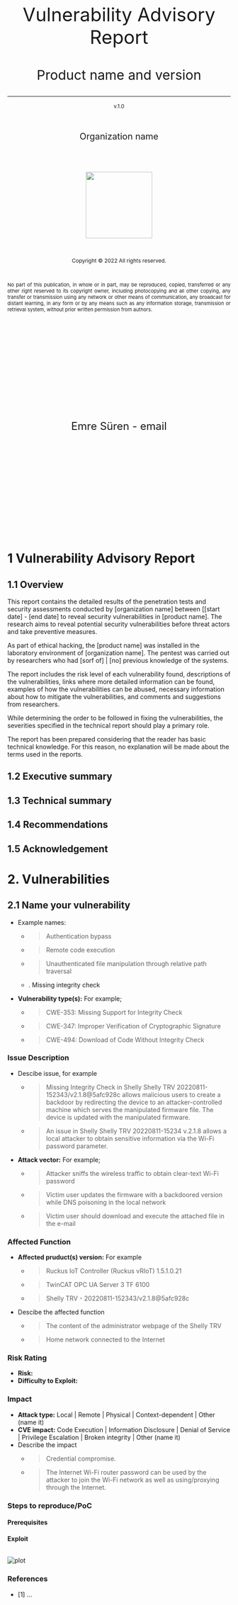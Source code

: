 <style>
    @media print {
    footer {page-break-after: always;}
    }
</style>

<!-- <img src="header.jpg"> -->

<p style="text-align: center; font-size:42px">
    Vulnerability Advisory Report
</p>
<p style="text-align: center; font-size:30px">
    Product name and version
</p>
<hr>
<p style="text-align: center; font-size:12px">
    v.1.0
</p>
</br>
<p style="text-align: center; font-size:20px">
    Organization name
</p>
</br></br>
<p style="text-align: center;">
    <img src="Images/logo.png" width="150" height="150">
</p>
</br>
<p style="text-align: center; font-size:12px">
    Copyright © 2022 All rights reserved.
</p>
</br>
<p style="text-align: justify; font-size:11px">
No part of this publication, in whole or in part, may be reproduced, copied, transferred or any other right reserved to its copyright owner, including photocopying and all other copying, any transfer or transmission using any network or other means of communication, any broadcast for distant learning, in any form or by any means such as any information storage, transmission or retrieval system, without prior written permission from authors.
</p>

<footer>
</footer>

</br></br></br></br></br></br></br></br></br></br></br></br>
<p style="text-align: center; font-size:24px">
    Emre Süren - email
</p>
</br></br></br></br></br></br></br></br></br></br></br></br>

# 1 Vulnerability Advisory Report

## 1.1 Overview

This report contains the detailed results of the penetration tests and security assessments conducted by [organization name] between [[start date] - [end date] to reveal security vulnerabilities in [product name].
The research aims to reveal potential security vulnerabilities before threat actors and take preventive measures.

As part of ethical hacking, the [product name] was installed in the laboratory environment of [organization name].
The pentest was carried out by researchers who had [sorf of] | [no] previous knowledge of the systems. 

The report includes the risk level of each vulnerability found, descriptions of the vulnerabilities, links where more detailed information can be found, examples of how the vulnerabilities can be abused, necessary information about how to mitigate the vulnerabilities, and comments and suggestions from researchers.

While determining the order to be followed in fixing the vulnerabilities, the severities specified in the technical report should play a primary role.

The report has been prepared considering that the reader has basic technical knowledge. 
For this reason, no explanation will be made about the terms used in the reports.

## 1.2 Executive summary

## 1.3 Technical summary

## 1.4 Recommendations

## 1.5 Acknowledgement
 
# 2. Vulnerabilities

## 2.1 Name your vulnerability

- Example names:
  - > Authentication bypass
  - > Remote code execution
  - > Unauthenticated file manipulation through relative path traversal
  - . Missing integrity check 

- **Vulnerability type(s):** For example;
  - > CWE-353: Missing Support for Integrity Check
  - > CWE-347: Improper Verification of Cryptographic Signature
  - > CWE-494: Download of Code Without Integrity Check

### Issue Description

- Descibe issue, for example
  - > Missing Integrity Check in Shelly Shelly TRV 20220811-152343/v2.1.8@5afc928c allows malicious users to create a backdoor by redirecting the device to an attacker-controlled machine which serves the manipulated firmware file. The device is updated with the manipulated firmware. 
  - > An issue in Shelly Shelly TRV 20220811-15234 v.2.1.8 allows a local attacker to obtain sensitive information via the Wi-Fi password parameter.

- **Attack vector:** For example;
  - > Attacker sniffs the wireless traffic to obtain clear-text Wi-Fi password
  - > Victim user updates the firmware with a backdoored version while DNS poisoning in the local network
  - > Victim user should download and execute the attached file in the e-mail 

### Affected Function

- **Affected pruduct(s) version:** For example
  - > Ruckus IoT Controller (Ruckus vRIoT) 1.5.1.0.21
  - > TwinCAT OPC UA Server 3 TF 6100
  - > Shelly TRV - 20220811-152343/v2.1.8@5afc928c

- Descibe the affected function
  - > The content of the administrator webpage of the Shelly TRV
  - > Home network connected to the Internet

### Risk Rating

- **Risk:**
- **Difficulty to Exploit:**

### Impact

- **Attack type:** Local | Remote | Physical | Context-dependent | Other (name it)
- **CVE impact:** Code Execution | Information Disclosure | Denial of Service | Privilege Escalation | Broken integrity | Other (name it)
- Describe the impact
  - > Credential compromise.
  - > The Internet Wi-Fi router password can be used by the attacker to join the Wi-Fi network as well as
using/proxying through the Internet.

### Steps to reproduce/PoC

#### Prerequisites

#### Exploit

```python
```

![plot](./images/poc.png)

### References
- [1] ...
